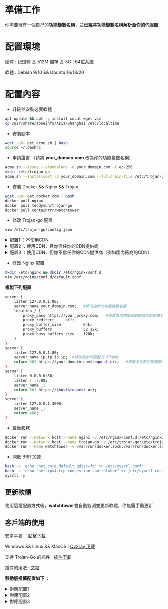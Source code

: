 # 準備工作
你需要擁有一個自己的**功能變數名稱**，並**已經將功能變數名稱解析至你的伺服器**    
# 配置環境
硬體 : 記憶體 ≧ 512M 儲存 ≧ 5G | 64位系統         

軟體 : Debian 9/10 && Ubuntu 16/18/20
# 配置內容 
- 升級並安裝必要軟體   
```bash
apt update && apt -y install socat wget vim
cp /usr/share/zoneinfo/Asia/Shanghai /etc/localtime
```
- 安裝腳本 
```bash
wget -qO- get.acme.sh | bash 
source ~/.bashrc
```
- 申請證書 （請將 **your_domain.com** 改為你的功能變數名稱）  
```bash
acme.sh --issue --standalone -d your_domain.com -k ec-256
mkdir /etc/trojan-go
acme.sh --installcert -d your_domain.com --fullchain-file /etc/trojan-go/server.pem --key-file /etc/trojan-go/server.key --ecc
```
- 安裝 Docker && Nginx && Trojan     
```bash
wget -qO- get.docker.com | bash
docker pull nginx
docker pull teddysun/trojan-go
docker pull containrrr/watchtower
```
- 修改 Trojan-go 配置
```bash
vim /etc/trojan-go/config.json
```
<details>
<summary>配置1 ：不使用CDN</summary>

```bash
{
    "run_type": "server",
    "local_addr": "0.0.0.0",
    "local_port": 443,
    "remote_addr": "127.0.0.1",
    "remote_port": 80,
    "password": [
        "password0"  #修改為你設定的密碼
    ],
    "ssl": {
        "verify": true,
        "verify_hostname": true,
        "cert": "/etc/trojan-go/server.pem",
        "key": "/etc/trojan-go/server.key",
    "sni": "your_domain.com",    #修改為你的功能變數名稱
        "fallback_port": 3000 
    }
}
```
</details>

<details>
<summary>配置2 ：使用CDN，且你信任你的CDN提供商</summary>

```bash
{
    "run_type": "server",
    "local_addr": "0.0.0.0",
    "local_port": 443,
    "remote_addr": "127.0.0.1",
    "remote_port": 80,
    "password": [
        "password0"  #修改為你設定的密碼
    ],
    "ssl": {
        "verify": true,
        "verify_hostname": true,
        "cert": "/etc/trojan-go/server.pem",
        "key": "/etc/trojan-go/server.key",
    "sni": "your_domain.com",    #修改為你的功能變數名稱
        "fallback_port": 3000 
    },
    "websocket": {
    "enabled": true,
    "path": "/your_path",  #修改為你設定的路徑
    "host": "your_domain.com"   #修改為你的功能變數名稱
    }
}
```
</details>  

<details>
<summary>配置3 ：使用CDN，但你不信任你的CDN提供商（例如國內廠商的CDN）</summary>

```bash
{
    "run_type": "server",
    "local_addr": "0.0.0.0",
    "local_port": 443,
    "remote_addr": "127.0.0.1",
    "remote_port": 80,
    "password": [
        "password0"  #修改為你設定的密碼
    ],
    "ssl": {
        "verify": true,
        "verify_hostname": true,
        "cert": "/etc/trojan-go/server.pem",
        "key": "/etc/trojan-go/server.key",
    "sni": "your_domain.com",    #修改為你的功能變數名稱
        "fallback_port": 3000 
    },
    "websocket": {
    "enabled": true,
    "path": "/your_path",  #修改為你設定的路徑
    "host": "your_domain.com"   #修改為你的功能變數名稱
    },
    "shadowsocks": {
    "enabled": true,
    "method": "AES-128-GCM",
    "password": "password1"   #修改為另一個密碼，請勿與上方密碼一致
  }
}
```
</details>

- 修改 Nginx 配置  
```bash
mkdir /etc/nginx && mkdir /etc/nginx/conf.d
vim /etc/nginx/conf.d/default.conf
```
**複製下列配置**  
```bash
server {
    listen 127.0.0.1:80;
    server_name your_domain.com;   #修改為你的功能變數名稱
    location / {
        proxy_pass https://your_proxy.com;   #修改為你想偽裝的網站功能變數名稱，例如 https://unsplash.com/  
        proxy_redirect     off;
        proxy_buffer_size          64k; 
        proxy_buffers              32 32k; 
        proxy_busy_buffers_size    128k;  
    }
}
server {
    listen 127.0.0.1:80;
    server_name ip.ip.ip.ip;  #修改為你伺服器的 IP地址
    return 301 https://your_domain.com$request_uri;   #修改為你的功能變數名稱
}
server {
    listen 0.0.0.0:80;
    listen [::]:80;
    server_name _;
    return 301 https://$host$request_uri;
}
server {
    listen 127.0.0.1:3000;
    server_name _;
    return 400;
}
```
- 啟動服務  
```bash
docker run --network host --name nginx -v /etc/nginx/conf.d:/etc/nginx/conf.d --restart=always -d nginx
docker run --network host --name trojan-go -v /etc/trojan-go:/etc/trojan-go --restart=always -d teddysun/trojan-go
docker run --name watchtower -v /var/run/docker.sock:/var/run/docker.sock --restart unless-stopped -d containrrr/watchtower --cleanup
```
- 開啟 BBR 加速 
```bash
bash -c 'echo "net.core.default_qdisc=fq" >> /etc/sysctl.conf'
bash -c 'echo "net.ipv4.tcp_congestion_control=bbr" >> /etc/sysctl.conf'
sysctl -p
```
## 更新軟體
使用這種配置方式後，**watchtower**會自動監測並更新軟體，你無需手動更新

## 客戶端的使用 
安卓平臺 ：[點擊下載](https://github.com/charlieethan/firewall-proxy/releases/download/V0.7.7/Igniter-Go-v0.7.7.apk)         

Windows && Linux && MacOS : [Qv2ray 下載](https://github.com/Qv2ray/Qv2ray/releases)      

支持 Trojan-Go 的插件 : [插件下載](https://github.com/Qv2ray/QvPlugin-NaiveProxy/releases)      

插件的用法 : [文檔](https://qv2ray.net/plugins/usage.html) 


**移動版推薦配置如下 ：**     
<details>
<summary>對應配置1</summary>

```bash
{
    "run_type": "client",
    "local_addr": "127.0.0.1",
    "local_port": 1080,
    "remote_addr": "your_domain",
    "remote_port": 443,
    "password": [
        "your_password"
    ],
    "ssl": {
        "verify": true,
    "verify_hostname": true,
        "sni": "your_domain",
        "session_ticket": true,
        "reuse_session": true,
        "fingerprint": "firefox"
    },
    "mux": {
        "enabled": true,
        "concurrency": 8,
        "idle_timeout": 60
    }
}
```
</details>

<details>
<summary>對應配置2</summary>

```bash
{
    "run_type": "client",
    "local_addr": "127.0.0.1",
    "local_port": 1080,
    "remote_addr": "your_domain",
    "remote_port": 443,
    "password": [
        "your_password"
    ],
    "ssl": {
        "verify": true,
    "verify_hostname": true,
        "sni": "your_domain",
        "session_ticket": true,
        "reuse_session": true,
        "fingerprint": "firefox"
    },
    "mux": {
        "enabled": true,
        "concurrency": 8,
        "idle_timeout": 60
    },
    "websocket": {
    "enabled": true,
    "path": "/your_path", 
    "hostname": "your_domain.com"  
    }
}
```
</details>

<details>
<summary>對應配置3</summary>

```bash
{
    "run_type": "client",
    "local_addr": "127.0.0.1",
    "local_port": 1080,
    "remote_addr": "your_domain",
    "remote_port": 443,
    "password": [
        "your_password"
    ],
    "ssl": {
        "verify": true,
    "verify_hostname": true,
        "sni": "your_domain",
        "session_ticket": true,
        "reuse_session": true,
        "fingerprint": "firefox"
    },
    "mux": {
        "enabled": true,
        "concurrency": 8,
        "idle_timeout": 60
    },
    "websocket": {
    "enabled": true,
    "path": "/your_path", 
    "hostname": "your_domain.com"  
    },
    "shadowsocks": {
    "enabled": true,
    "method": "AES-128-GCM",
    "password": "password1" 
  }
}
```
</details>

